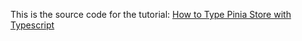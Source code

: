 This is the source code for the tutorial:
[How to Type Pinia Store with Typescript](https://runthatline.com/pinia-typescript-type-state-actions-getters/)
